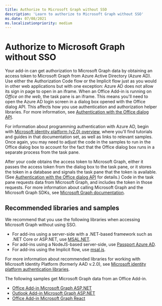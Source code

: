 ```yaml
---
title: Authorize to Microsoft Graph without SSO
description: 'Learn to authorize to Microsoft Graph without SSO'
ms.date: 07/08/2021
ms.localizationpriority: medium
---
```


# Authorize to Microsoft Graph without SSO

Your add-in can get authorization to Microsoft Graph data by obtaining an access token to Microsoft Graph from Azure Active Directory (Azure AD). Use either the Authorization Code flow or the Implicit flow just as you would in other web applications but with one exception: Azure AD does not allow its sign in page to open in an iframe. When an Office Add-in is running on *Office on the web*, the task pane is an iframe. This means you'll need to open the Azure AD login screen in a dialog box opened with the Office dialog API. This affects how you use authentication and authorization helper libraries. For more information, see [Authentication with the Office dialog API](auth-with-office-dialog-api.md).

For information about programming authentication with Azure AD, begin with [Microsoft identity platform (v2.0) overview](/azure/active-directory/develop/v2-overview), where you'll find tutorials and guides in that documentation set, as well as links to relevant samples. Once again, you may need to adjust the code in the samples to run in the Office dialog box to account for the fact that the Office dialog box runs in a separate process from the task pane.

After your code obtains the access token to Microsoft Graph, either it passes the access token from the dialog box to the task pane, or it stores the token in a database and signals the task pane that the token is available. (See [Authentication with the Office dialog API](auth-with-office-dialog-api.md) for details.) Code in the task pane requests data from Microsoft Graph, and includes the token in those requests. For more information about calling Microsoft Graph and the Microsoft Graph SDKs, see [Microsoft Graph documentation](/graph/).

## Recommended libraries and samples

We recommend that you use the following libraries when accessing Microsoft Graph without using SSO.

- For add-ins using a server-side with a .NET-based framework such as .NET Core or ASP.NET, use [MSAL.NET](https://github.com/AzureAD/microsoft-authentication-library-for-dotnet/wiki#conceptual-documentation).
- For add-ins using a NodeJS-based server-side, use [Passport Azure AD](https://github.com/AzureAD/passport-azure-ad).
- For add-ins using the Implicit flow, use [msal.js](https://github.com/AzureAD/microsoft-authentication-library-for-js/wiki).

For more information about recommended libraries for working with Microsoft Identity Platform (formerly AAD v.2.0), see [Microsoft identity platform authentication libraries](/azure/active-directory/develop/reference-v2-libraries).

The following samples get Microsoft Graph data from an Office Add-in.

- [Office Add-in Microsoft Graph ASP.NET](https://github.com/OfficeDev/Office-Add-in-samples/tree/main/Samples/auth/Office-Add-in-Microsoft-Graph-ASPNET)
- [Outlook Add-in Microsoft Graph ASP.NET](https://github.com/OfficeDev/Office-Add-in-samples/tree/main/Samples/auth/Outlook-Add-in-Microsoft-Graph-ASPNET)
- [Office Add-in Microsoft Graph React](https://github.com/OfficeDev/Office-Add-in-samples/tree/main/Samples/auth/Office-Add-in-Microsoft-Graph-React)

